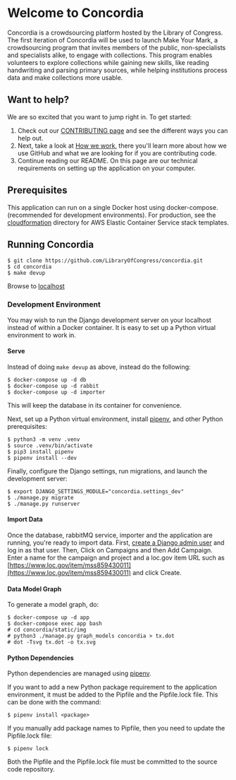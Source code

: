 # Welcome to Concordia 

Concordia is a crowdsourcing platform hosted by the Library of Congress. The first iteration of Concordia will be used to launch Make Your Mark, a crowdsourcing program that invites members of the public, non-specialists and specialists alike, to engage with collections. This program enables volunteers to explore collections while gaining new skills, like reading handwriting and parsing primary sources, while helping institutions process data and make collections more usable.

## Want to help?

We are so excited that you want to jump right in. To get started:

1. Check out our [CONTRIBUTING page](concordia/docs/CONTRIBUTING.md) and see the different ways you can help out. 
2. Next, take a look at [How we work](concordia/docs/how-we-work.md), there you'll learn more about how we use GitHub and what we are looking for if you are contributing code.  
3. Continue reading our README. On this page are our technical requirements on setting up the application on your computer. 

## Prerequisites

This application can run on a single Docker host using docker-compose. 
(recommended for development environments). For production, see the 
[cloudformation](concordia/cloudformation/) directory for AWS Elastic Container Service stack templates.

## Running Concordia

    $ git clone https://github.com/LibraryOfCongress/concordia.git
    $ cd concordia
    $ make devup

Browse to [localhost](http://localhost)

### Development Environment

You may wish to run the Django development server on your localhost
instead of within a Docker container. It is easy to set up a Python
virtual environment to work in.

#### Serve

Instead of doing `make devup` as above, instead do the following:

    $ docker-compose up -d db
    $ docker-compose up -d rabbit
    $ docker-compose up -d importer

This will keep the database in its container for convenience.

Next, set up a Python virtual environment, 
install [pipenv](https://docs.pipenv.org/), and other Python prerequisites:

    $ python3 -m venv .venv
    $ source .venv/bin/activate
    $ pip3 install pipenv
    $ pipenv install --dev

Finally, configure the Django settings, run migrations, and launch the
development server:

    $ export DJANGO_SETTINGS_MODULE="concordia.settings_dev"
    $ ./manage.py migrate
    $ ./manage.py runserver

#### Import Data

Once the database, rabbitMQ service, importer and the application 
are running, you're ready to import data. 
First, [create a Django admin user](https://docs.djangoproject.com/en/2.1/intro/tutorial02/#creating-an-admin-user) 
and log in as that user.
Then, Click on Campaigns and then Add Campaign. Enter a name for the campaign 
and project and a loc.gov item URL such as 
[https://www.loc.gov/item/mss859430011](https://www.loc.gov/item/mss859430011) and click Create.


#### Data Model Graph

To generate a model graph, do:

    $ docker-compose up -d app
    $ docker-compose exec app bash
    # cd concordia/static/img
    # python3 ./manage.py graph_models concordia > tx.dot
    # dot -Tsvg tx.dot -o tx.svg

#### Python Dependencies

Python dependencies are managed using [pipenv](https://docs.pipenv.org/).

If you want to add a new Python package requirement to the application
environment, it must be added to the Pipfile and the Pipfile.lock file.
This can be done with the command:

    $ pipenv install <package>

If you manually add package names to Pipfile, then you need to update
the Pipfile.lock file:

    $ pipenv lock

Both the Pipfile and the Pipfile.lock file must be committed to the
source code repository.
